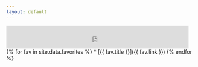 ```yaml
---
layout: default
---
```

<iframe src="https://duckduckgo.com/search.html?duck=yes&bgcolor=272822&focus=yes" style="overflow:hidden;margin:0;padding:0;width:483px;height:60px;" frameborder="0"></iframe>
{% for fav in site.data.favorites %}
* [{{ fav.title }}]({{ fav.link }})
{% endfor %}
<div id="cont_d59b9658b0ffc396f7f7cbb6f0de78ca"><script type="text/javascript" async src="https://www.theweather.com/wid_loader/d59b9658b0ffc396f7f7cbb6f0de78ca"></script></div>
